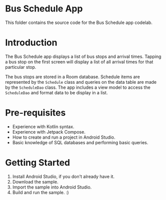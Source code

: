 # Bus Schedule App

This folder contains the source code for the Bus Schedule app codelab.

# Introduction
The Bus Schedule app displays a list of bus stops and arrival times. Tapping a bus stop on the first
screen will display a list of all arrival times for that particular stop.

The bus stops are stored in a Room database. Schedule items are represented by the `Schedule` class 
and queries on the data table are made by the `ScheduleDao` class. The app includes a view model to
access the `ScheduleDao` and format data to be display in a list.

# Pre-requisites
* Experience with Kotlin syntax.
* Experience with Jetpack Compose.
* How to create and run a project in Android Studio.
* Basic knowledge of SQL databases and performing basic queries.

# Getting Started
1. Install Android Studio, if you don't already have it.
2. Download the sample.
3. Import the sample into Android Studio.
4. Build and run the sample. :)
